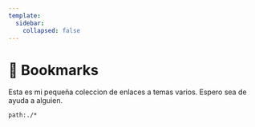 ```yaml
---
template:
  sidebar:
    collapsed: false
---
```


# :link: Bookmarks

Esta es mi pequeña coleccion de enlaces a temas varios.
Espero sea de ayuda a alguien.

```query
path:./*
```
